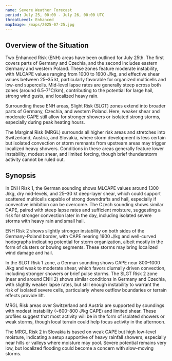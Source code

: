 ```yaml
---
name: Severe Weather Forecast
period: July 25, 00:00 - July 26, 00:00 UTC
threatLevel: Enhanced
mapImage: /maps/2025-07-25.jpg
---
```


## Overview of the Situation

Two Enhanced Risk (ENH) areas have been outlined for July 25th. The first covers parts of Germany and Czechia, and the second includes eastern Germany and western Poland. These zones feature moderate instability, with MLCAPE values ranging from 1000 to 1600 J/kg, and effective shear values between 25–35 kt, particularly favorable for organized multicells and low-end supercells. Mid-level lapse rates are generally steep across both zones (around 6.5–7°C/km), contributing to the potential for large hail, strong wind gusts, and localized heavy rain.

Surrounding these ENH areas, Slight Risk (SLGT) zones extend into broader parts of Germany, Czechia, and western Poland. Here, weaker shear and moderate CAPE still allow for stronger showers or isolated strong storms, especially during peak heating hours.

The Marginal Risk (MRGL) surrounds all higher risk areas and stretches into Switzerland, Austria, and Slovakia, where storm development is less certain but isolated convection or storm remnants from upstream areas may trigger localized heavy showers. Conditions in these areas generally feature lower instability, modest shear, and limited forcing, though brief thunderstorm activity cannot be ruled out.

## Synopsis

In ENH Risk 1, the German sounding shows MLCAPE values around 1300 J/kg, dry mid-levels, and 25–30 kt deep-layer shear, which could support scattered multicells capable of strong downdrafts and hail, especially if convective inhibition can be overcome. The Czech sounding shows similar CAPE, paired with steep lapse rates and sufficient moisture, suggesting a risk for stronger convection later in the day, including isolated severe storms with heavy rain and small hail.

ENH Risk 2 shows slightly stronger instability on both sides of the Germany–Poland border, with CAPE nearing 1600 J/kg and well-curved hodographs indicating potential for storm organization, albeit mostly in the form of clusters or bowing segments. These storms may bring localized wind damage and hail.

In the SLGT Risk 1 zone, a German sounding shows CAPE near 800–1000 J/kg and weak to moderate shear, which favors diurnally driven convection, including stronger showers or brief pulse storms. The SLGT Risk 2 zone (near and around ENH 2) shows similar conditions in Germany and Czechia, with slightly weaker lapse rates, but still enough instability to warrant the risk of isolated severe cells, particularly where outflow boundaries or terrain effects provide lift.

MRGL Risk areas over Switzerland and Austria are supported by soundings with modest instability (~600–800 J/kg CAPE) and limited shear. These profiles suggest that most activity will be in the form of isolated showers or weak storms, though local terrain could help focus activity in the afternoon.

The MRGL Risk 2 in Slovakia is based on weak CAPE but high low-level moisture, indicating a setup supportive of heavy rainfall showers, especially near hills or valleys where moisture may pool. Severe potential remains very low, but localized flooding could become a concern with slow-moving storms.